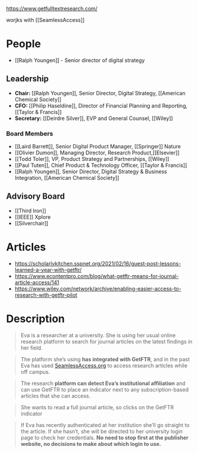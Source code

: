 https://www.getfulltextresearch.com/

worjks with [[SeamlessAccess]]

# People

- [[Ralph Youngen]] - Senior director of digital strategy

## Leadership

- **Chair:** [[Ralph Youngen]], Senior Director, Digital Strategy, [[American Chemical Society]]
- **CFO:** [[Philip Haseldine]], Director of Financial Planning and Reporting, [[Taylor & Francis]]
- **Secretary:** [[Deirdre Silver]], EVP and General Counsel, [[Wiley]]

### Board Members

- [[Laird Barrett]], Senior Digital Product Manager, [[Springer]] Nature
- [[Olivier Dumon]], Managing Director, Research Product,[[Elsevier]]
- [[Todd Toler]], VP, Product Strategy and Partnerships, [[Wiley]]
- [[Paul Tuten]], Chief Product & Technology Officer, [[Taylor & Francis]]
- [[Ralph Youngen]], Senior Director, Digital Strategy & Business Integration, [[American Chemical Society]]


## Advisory Board
- [[Third Iron]]
- [[IEEE]] Xplore
- [[Silverchair]]

# Articles

- https://scholarlykitchen.sspnet.org/2021/02/16/guest-post-lessons-learned-a-year-with-getftr/
- https://www.econtentpro.com/blog/what-getftr-means-for-journal-article-access/141
- https://www.wiley.com/network/archive/enabling-easier-access-to-research-with-getftr-pilot



# Description

> Eva is a researcher at a university. She is using her usual online research platform to search for journal articles on the latest findings in her field.

> The platform she’s using **has integrated with GetFTR**, and in the past Eva has used [SeamlessAccess.org](https://seamlessaccess.org/ "Seamless Access") to access research articles while off campus.

> The research **platform can detect Eva’s institutional affiliation** and can use GetFTR to place an indicator next to any subscription-based articles that she can access.

> She wants to read a full journal article, so clicks on the GetFTR indicator

> If Eva has recently authenticated at her institution she’ll go straight to the article. If she hasn’t, she will be directed to her university login page to check her credentials. **No need to stop first at the publisher website, no decisions to make about which login to use.**
